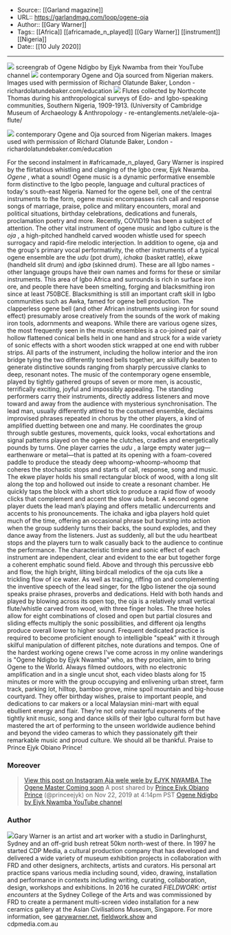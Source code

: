 ﻿
  * Source:: [[Garland magazine]]
  * URL:: https://garlandmag.com/loop/ogene-oja
  * Author:: [[Gary Warner]]
  * Tags:: [[Africa]] [[africamade_n_played]] [[Gary Warner]] [[instrument]] [[Nigeria]]
  * Date:: [[10 July 2020]]


* * *
[![](https://garlandmag.com/wp-content/uploads/2020/07/PRINCE-EJYK_02-e1594349262699.jpg)](https://garlandmag.com/wp-content/uploads/2020/07/PRINCE-EJYK_02-e1594349262699.jpg)
     screengrab of Ogene Ndigbo by Ejyk Nwamba from their YouTube channel
[![](https://garlandmag.com/wp-content/uploads/2020/07/OGENE_richardolatundebaker.jpg)](https://garlandmag.com/wp-content/uploads/2020/07/OGENE_richardolatundebaker.jpg)
     contemporary Ogene and Oja sourced from Nigerian makers. Images used with permission of Richard Olatunde Baker, London - richardolatundebaker.com/education
[![](https://garlandmag.com/wp-content/uploads/2020/07/Northcote_Thomas_flutes_Nigeria_re-entanglements.net_sq.jpg)](https://garlandmag.com/wp-content/uploads/2020/07/Northcote_Thomas_flutes_Nigeria_re-entanglements.net_sq.jpg)
     Flutes collected by Northcote Thomas during his anthropological surveys of Edo- and Igbo-speaking communities, Southern Nigeria, 1909-1913. (University of Cambridge Museum of Archaeology & Anthropology - re-entanglements.net/alele-oja-flute/
  

[![](https://garlandmag.com/wp-content/uploads/2020/07/OJA-richardolatundebaker-copy.jpg)](https://garlandmag.com/wp-content/uploads/2020/07/OJA-richardolatundebaker-copy.jpg)
     contemporary Ogene and Oja sourced from Nigerian makers. Images used with permission of Richard Olatunde Baker, London - richardolatundebaker.com/education
  

For the second instalment in #africamade_n_played, Gary Warner is inspired by the flirtatious whistling and clanging of the Igbo crew, Ejyk Nwamba.
 _Ogene_ , what a sound! Ogene music is a dynamic performative ensemble form distinctive to the Igbo people, language and cultural practices of today's south-east Nigeria. Named for the ogene bell, one of the central instruments to the form, ogene music encompasses rich call and response songs of marriage, praise, police and military encounters, moral and political situations, birthday celebrations, dedications and funerals, proclamation poetry and more. Recently, COVID19 has been a subject of attention.
The other vital instrument of ogene music and Igbo culture is the _oja_ , a high-pitched handheld carved wooden whistle used for speech surrogacy and rapid-fire melodic interjection. In addition to ogene, oja and the group's primary vocal performativity, the other instruments of a typical ogene ensemble are the _udu_ (pot drum), _ichaka_ (basket rattle), _ekwe_ (handheld slit drum) and _igba_ (skinned drum). These are all Igbo names  - other language groups have their own names and forms for these or similar instruments.
This area of Igbo Africa and surrounds is rich in surface iron ore, and people there have been smelting, forging and blacksmithing iron since at least 750BCE. Blacksmithing is still an important craft skill in Igbo communities such as Awka, famed for ogene bell production. The clapperless ogene bell (and other African instruments using iron for sound effect) presumably arose creatively from the sounds of the work of making iron tools, adornments and weapons. While there are various ogene sizes, the most frequently seen in the music ensembles is a co-joined pair of hollow flattened conical bells held in one hand and struck for a wide variety of sonic effects with a short wooden stick wrapped at one end with rubber strips. All parts of the instrument, including the hollow interior and the iron bridge tying the two differently toned bells together, are skilfully beaten to generate distinctive sounds ranging from sharply percussive clanks to deep, resonant notes.
The music of the contemporary ogene ensemble, played by tightly gathered groups of seven or more men, is acoustic, terrifically exciting, joyful and impossibly appealing. The standing performers carry their instruments, directly address listeners and move toward and away from the audience with mysterious synchronisation. The lead man, usually differently attired to the costumed ensemble, declaims improvised phrases repeated in chorus by the other players, a kind of amplified duetting between one and many. He coordinates the group through subtle gestures, movements, quick looks, vocal exhortations and signal patterns played on the ogene he clutches, cradles and energetically pounds by turns.
One player carries the _udu_ , a large empty water jug—earthenware or metal—that is patted at its opening with a foam-covered paddle to produce the steady deep whoomp-whoomp-whoomp that coheres the stochastic stops and starts of call, response, song and music. The ekwe player holds his small rectangular block of wood, with a long slit along the top and hollowed out inside to create a resonant chamber. He quickly taps the block with a short stick to produce a rapid flow of woody clicks that complement and accent the slow udu beat. A second ogene player duets the lead man’s playing and offers metallic undercurrents and accents to his pronouncements. The ichaka and igba players hold quiet much of the time, offering an occasional phrase but bursting into action when the group suddenly turns their backs, the sound explodes, and they dance away from the listeners. Just as suddenly, all but the udu heartbeat stops and the players turn to walk casually back to the audience to continue the performance.
The characteristic timbre and sonic effect of each instrument are independent, clear and evident to the ear but together forge a coherent emphatic sound field. Above and through this percussive ebb and flow, the high bright, lilting birdcall melodics of the oja cuts like a trickling flow of ice water. As well as tracing, riffing on and complementing the inventive speech of the lead singer, for the Igbo listener the oja sound speaks praise phrases, proverbs and dedications.
Held with both hands and played by blowing across its open top, the oja is a relatively small vertical flute/whistle carved from wood, with three finger holes. The three holes allow for eight combinations of closed and open but partial closures and sliding effects multiply the sonic possibilities, and different oja lengths produce overall lower to higher sound. Frequent dedicated practice is required to become proficient enough to intelligible "speak" with it through skilful manipulation of different pitches, note durations and tempos.
One of the hardest working ogene crews I've come across in my online wanderings is "Ogene Ndigbo by Ejyk Nwamba" who, as they proclaim, aim to bring Ogene to the World. Always filmed outdoors, with no electronic amplification and in a single uncut shot, each video blasts along for 15 minutes or more with the group occupying and enlivening urban street, farm track, parking lot, hilltop, bamboo grove, mine spoil mountain and big-house courtyard. They offer birthday wishes, praise to important people, and dedications to car makers or a local Malaysian mini-mart with equal ebullient energy and flair. They’re not only masterful exponents of the tightly knit music, song and dance skills of their Igbo cultural form but have mastered the art of performing to the unseen worldwide audience behind and beyond the video cameras to which they passionately gift their remarkable music and proud culture. We should all be thankful. Praise to Prince Ejyk Obiano Prince!
### Moreover
> [ View this post on Instagram
> ](https://www.instagram.com/p/B5L_txlANMa/?utm_source=ig_embed&utm_campaign=loading)
> [Aja wele wele by EJYK NWAMBA The Ogene Master Coming soon](https://www.instagram.com/p/B5L_txlANMa/?utm_source=ig_embed&utm_campaign=loading)
> A post shared by [ Prince Ejyk Obiano Prince](https://www.instagram.com/princeejyk/?utm_source=ig_embed&utm_campaign=loading) (@princeejyk) on Nov 22, 2019 at 4:14pm PST
[Ogene Ndigbo by Ejyk Nwamba YouTube channel](https://youtube.com/channel/UCgFSUQxQlS162mp60OmsK2A)
 
### Author
[![](https://garlandmag.com/wp-content/uploads/2018/03/G_Warner_PORTRAIT_2018.jpg)](https://garlandmag.com/wp-content/uploads/2018/03/G_Warner_PORTRAIT_2018.jpg)Gary Warner is an artist and art worker with a studio in Darlinghurst, Sydney and an off-grid bush retreat 50km north-west of there. In 1997 he started CDP Media, a cultural production company that has developed and delivered a wide variety of museum exhibition projects in collaboration with FRD and other designers, architects, artists and curators. His personal art practice spans various media including sound, video, drawing, installation and performance in contexts including writing, curating, collaboration, design, workshops and exhibitions. In 2016 he curated _FIELDWORK: artist encounters_ at the Sydney College of the Arts and was commissioned by FRD to create a permanent multi-screen video installation for a new ceramics gallery at the Asian Civilisations Museum, Singapore. For more information, see [garywarner.net](http://garywarner.net), [fieldwork.show](http://fieldwork.show) and [](http://cdpmedia.com.au)  
cdpmedia.com.au

